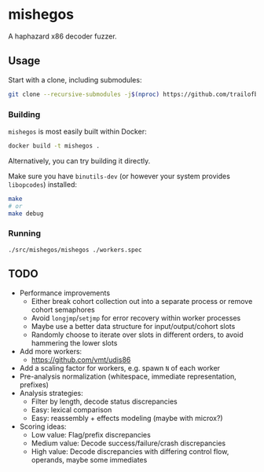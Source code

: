 mishegos
========

A haphazard x86 decoder fuzzer.

## Usage

Start with a clone, including submodules:

```bash
git clone --recursive-submodules -j$(nproc) https://github.com/trailofbits/mishegos
```

### Building

`mishegos` is most easily built within Docker:

```bash
docker build -t mishegos .
```

Alternatively, you can try building it directly.

Make sure you have `binutils-dev` (or however your system provides `libopcodes`) installed:

```bash
make
# or
make debug
```

### Running

```
./src/mishegos/mishegos ./workers.spec
```

## TODO

* Performance improvements
    * Either break cohort collection out into a separate process or remove cohort semaphores
    * Avoid `longjmp`/`setjmp` for error recovery within worker processes
    * Maybe use a better data structure for input/output/cohort slots
    * Randomly choose to iterate over slots in different orders, to avoid hammering the lower slots
* Add more workers:
    * https://github.com/vmt/udis86
* Add a scaling factor for workers, e.g. spawn `N` of each worker
* Pre-analysis normalization (whitespace, immediate representation, prefixes)
* Analysis strategies:
    * Filter by length, decode status discrepancies
    * Easy: lexical comparison
    * Easy: reassembly + effects modeling (maybe with microx?)
* Scoring ideas:
    * Low value: Flag/prefix discrepancies
    * Medium value: Decode success/failure/crash discrepancies
    * High value: Decode discrepancies with differing control flow, operands, maybe some immediates
